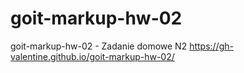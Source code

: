 # goit-markup-hw-02
goit-markup-hw-02 - Zadanie domowe N2
https://gh-valentine.github.io/goit-markup-hw-02/
